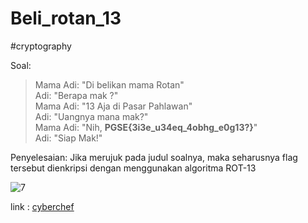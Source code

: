 # Beli_rotan_13
#cryptography 

Soal:
> Mama Adi: "Di belikan mama Rotan"  
> Adi: "Berapa mak ?"  
> Mama Adi: "13 Aja di Pasar Pahlawan"  
> Adi: "Uangnya mana mak?"  
> Mama Adi: "Nih, **PGSE{3i3e_u34eq_4obhg_e0g13?}**"  
> Adi: "Siap Mak!"

Penyelesaian:
Jika merujuk pada judul soalnya, maka seharusnya flag tersebut dienkripsi dengan menggunakan algoritma ROT-13

![7](https://user-images.githubusercontent.com/46299092/129994318-9c22473e-0a1e-4ff0-901e-163ebe9c3188.png)

link : [cyberchef](https://gchq.github.io/CyberChef)
